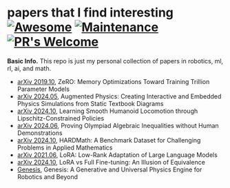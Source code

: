 # papers that I find interesting  [![Awesome](https://cdn.rawgit.com/sindresorhus/awesome/d7305f38d29fed78fa85652e3a63e154dd8e8829/media/badge.svg)](https://github.com/sindresorhus/awesome) [![Maintenance](https://img.shields.io/badge/Maintained%3F-yes-green.svg)](https://GitHub.com/Naereen/StrapDown.js/graphs/commit-activity) [![PR's Welcome](https://img.shields.io/badge/PRs-welcome-brightgreen.svg?style=flat)](http://makeapullrequest.com)

**Basic Info.** This repo is just my personal collection of papers in robotics, ml, rl, ai, and math. 



- [arXiv 2019.10](https://arxiv.org/abs/1910.02054), ZeRO: Memory Optimizations Toward Training Trillion Parameter Models
- [arXiv 2024.05](https://arxiv.org/abs/2405.18614), Augmented Physics: Creating Interactive and Embedded Physics Simulations from Static Textbook Diagrams
- [arXiv 2024.10](https://arxiv.org/html/2410.11825v1), Learning Smooth Humanoid Locomotion through Lipschitz-Constrained Policies
- [arXiv 2024.06](https://arxiv.org/abs/2406.14219), Proving Olympiad Algebraic Inequalities without Human Demonstrations
- [arXiv 2024.10](https://arxiv.org/abs/2410.09988), HARDMath: A Benchmark Dataset for Challenging Problems in Applied Mathematics
- [arXiv 2021.06](https://arxiv.org/abs/2106.09685), LoRA: Low-Rank Adaptation of Large Language Models
- [arXiv 2024.10](https://arxiv.org/abs/2410.21228), LoRA vs Full Fine-tuning: An Illusion of Equivalence
- [Genesis](https://genesis-embodied-ai.github.io/), Genesis: A Generative and Universal Physics Engine for Robotics and Beyond
